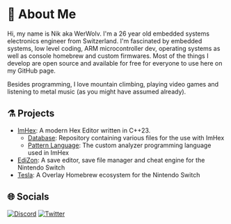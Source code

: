 # 💫 About Me
Hi, my name is Nik aka WerWolv. 
I'm a 26 year old embedded systems electronics engineer from Switzerland. 
I'm fascinated by embedded systems, low level coding, ARM microcontroller dev, operating systems as well as console homebrew and custom firmwares.
Most of the things I develop are open source and available for free for everyone to use here on my GitHub page.

Besides programming, I love mountain climbing, playing video games and listening to metal music (as you might have assumed already).

## ⚗️ Projects

- [ImHex](https://github.com/twnffw/ImHex): A modern Hex Editor written in C++23. 
    - [Database](https://github.com/twnffw/ImHex-Patterns): Repository containing various files for the use with ImHex
    - [Pattern Language](https://github.com/twnffw/PatternLanguage): The custom analyzer programming language used in ImHex
- [EdiZon](https://github.com/twnffw/EdiZon): A save editor, save file manager and cheat engine for the Nintendo Switch
- [Tesla](https://github.com/twnffw/libtesla): A Overlay Homebrew ecosystem for the Nintendo Switch

## 🌐 Socials

[![Discord](https://img.shields.io/badge/Discord-%237289DA.svg?logo=discord&logoColor=white)](https://discord.gg/twnffw) [![Twitter](https://img.shields.io/badge/Twitter-%231DA1F2.svg?logo=Twitter&logoColor=white)](https://twitter.com/twnffw)
